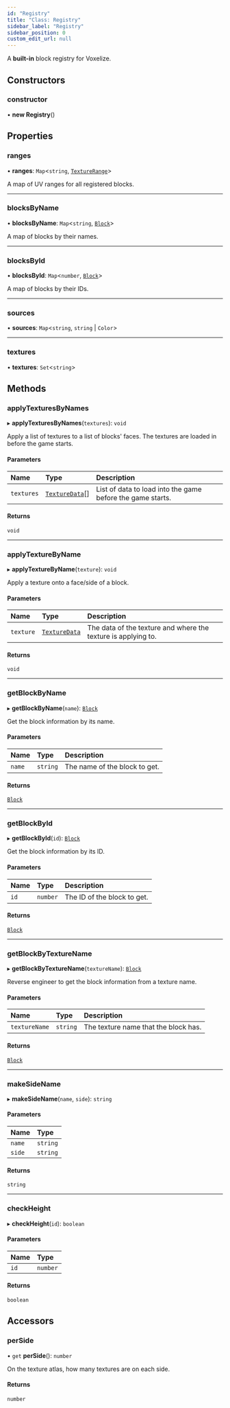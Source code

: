 ```yaml
---
id: "Registry"
title: "Class: Registry"
sidebar_label: "Registry"
sidebar_position: 0
custom_edit_url: null
---
```


A **built-in** block registry for Voxelize.

## Constructors

### constructor

• **new Registry**()

## Properties

### ranges

• **ranges**: `Map`<`string`, [`TextureRange`](../modules.md#texturerange-16)\>

A map of UV ranges for all registered blocks.

___

### blocksByName

• **blocksByName**: `Map`<`string`, [`Block`](../modules.md#block-16)\>

A map of blocks by their names.

___

### blocksById

• **blocksById**: `Map`<`number`, [`Block`](../modules.md#block-16)\>

A map of blocks by their IDs.

___

### sources

• **sources**: `Map`<`string`, `string` \| `Color`\>

___

### textures

• **textures**: `Set`<`string`\>

## Methods

### applyTexturesByNames

▸ **applyTexturesByNames**(`textures`): `void`

Apply a list of textures to a list of blocks' faces. The textures are loaded in before the game starts.

#### Parameters

| Name | Type | Description |
| :------ | :------ | :------ |
| `textures` | [`TextureData`](../modules.md#texturedata-16)[] | List of data to load into the game before the game starts. |

#### Returns

`void`

___

### applyTextureByName

▸ **applyTextureByName**(`texture`): `void`

Apply a texture onto a face/side of a block.

#### Parameters

| Name | Type | Description |
| :------ | :------ | :------ |
| `texture` | [`TextureData`](../modules.md#texturedata-16) | The data of the texture and where the texture is applying to. |

#### Returns

`void`

___

### getBlockByName

▸ **getBlockByName**(`name`): [`Block`](../modules.md#block-16)

Get the block information by its name.

#### Parameters

| Name | Type | Description |
| :------ | :------ | :------ |
| `name` | `string` | The name of the block to get. |

#### Returns

[`Block`](../modules.md#block-16)

___

### getBlockById

▸ **getBlockById**(`id`): [`Block`](../modules.md#block-16)

Get the block information by its ID.

#### Parameters

| Name | Type | Description |
| :------ | :------ | :------ |
| `id` | `number` | The ID of the block to get. |

#### Returns

[`Block`](../modules.md#block-16)

___

### getBlockByTextureName

▸ **getBlockByTextureName**(`textureName`): [`Block`](../modules.md#block-16)

Reverse engineer to get the block information from a texture name.

#### Parameters

| Name | Type | Description |
| :------ | :------ | :------ |
| `textureName` | `string` | The texture name that the block has. |

#### Returns

[`Block`](../modules.md#block-16)

___

### makeSideName

▸ **makeSideName**(`name`, `side`): `string`

#### Parameters

| Name | Type |
| :------ | :------ |
| `name` | `string` |
| `side` | `string` |

#### Returns

`string`

___

### checkHeight

▸ **checkHeight**(`id`): `boolean`

#### Parameters

| Name | Type |
| :------ | :------ |
| `id` | `number` |

#### Returns

`boolean`

## Accessors

### perSide

• `get` **perSide**(): `number`

On the texture atlas, how many textures are on each side.

#### Returns

`number`
